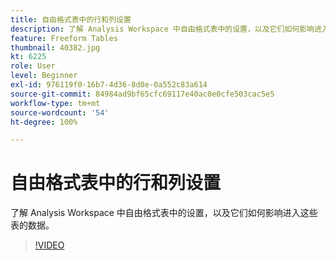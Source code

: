 ```yaml
---
title: 自由格式表中的行和列设置
description: 了解 Analysis Workspace 中自由格式表中的设置，以及它们如何影响进入这些表的数据。
feature: Freeform Tables
thumbnail: 40382.jpg
kt: 6225
role: User
level: Beginner
exl-id: 976119f0-16b7-4d36-8d0e-0a552c83a614
source-git-commit: 84984ad9bf65cfc69117e40ac0e0cfe503cac5e5
workflow-type: tm+mt
source-wordcount: '54'
ht-degree: 100%

---
```


# 自由格式表中的行和列设置

了解 Analysis Workspace 中自由格式表中的设置，以及它们如何影响进入这些表的数据。

>[!VIDEO](https://video.tv.adobe.com/v/328499/?quality=12&learn=on&captions=chi_hans)
